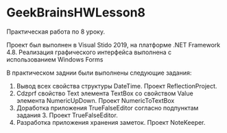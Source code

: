 # GeekBrainsHWLesson8
Практическая работа по 8 уроку.

Проект был выполнен в Visual Stido 2019, на платформе .NET Framework 4.8.
Реализация графического интерфейса выполнена с использованием Windows Forms

В практическом заднии были выполнены следующие задания:

1. Вывод всех свойства структуры DateTime. Проект ReflectionProject.
2. Cdzprf свойство Text элемента TextBox со свойством Value элемента NumericUpDown. Проект NumericToTextBox
3. Доработка приложения TrueFalseEditor согласно подпунктам задания 3. Проект TrueFalseEditor.
4. Разработка приложения хранения заметок. Проект NoteKeeper.
